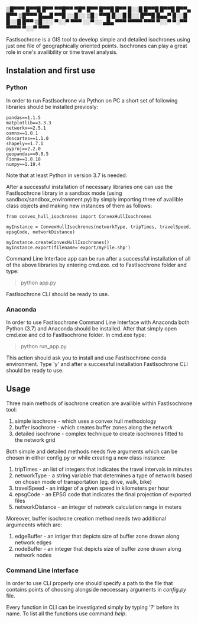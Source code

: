 

▒█▀▀▀ █▀▀█ █▀▀ ▀▀█▀▀ ▀█▀ █▀▀ █▀▀█ █▀▀ █░░█ █▀▀█ █▀▀█ █▀▀▄ █▀▀ 
▒█▀▀▀ █▄▄█ ▀▀█ ░░█░░ ▒█░ ▀▀█ █░░█ █░░ █▀▀█ █▄▄▀ █░░█ █░░█ █▀▀ 
▒█░░░ ▀░░▀ ▀▀▀ ░░▀░░ ▄█▄ ▀▀▀ ▀▀▀▀ ▀▀▀ ▀░░▀ ▀░▀▀ ▀▀▀▀ ▀░░▀ ▀▀▀

FastIsochrone is a GIS tool to develop simple and detailed isochrones using just one file of geographically oriented points. Isochrones can play a great role in one's availibility or time travel analysis.

## Instalation and first use

### Python

In order to run FastIsochrone via Python on PC a short set of following libraries should be installed previosly:
```
pandas==1.1.5
matplotlib==3.3.3
networkx==2.5.1
osmnx==1.0.1
descartes==1.1.0
shapely==1.7.1
pyproj==2.2.0
geopandas==0.8.5
Fiona==1.8.18
numpy==1.19.4
```

Note that at least Python in version 3.7 is needed. 

After a successful installation of necessary libraries one can use the FastIsochrone library in a sandbox mode (using sandbox/sandbox_environment.py) by simply importing three of availible class objects and making new instances of them as follows:

```
from convex_hull_isochrones import ConvexHullIsochrones

myInstance = ConvexHullIsochrones(networkType, tripTimes, travelSpeed, epsgCode, networkDistance)

myInstance.createConvexHullIsochrones()
myInstance.export(filename='export/myFile.shp')
```

Command Line Interface app can be run after a successful installation of all of the above libraries by entering cmd.exe. cd to FastIsochrone folder and type:
>python app.py

FastIsochrone CLI should be ready to use.

### Anaconda
In order to use FastIsochrone Command Line Interface with Anaconda both Python (3.7) and Anaconda should be installed. After that simply open cmd.exe and cd to FastIsochrone folder. In cmd.exe type:
>python run_app.py

This action should ask you to install and use FastIsochrone conda environment. Type 'y' and after a successful installation FastIsochrone CLI should be ready to use.

## Usage

Three main methods of isochrone creation are availible within FastIsochrone tool: 

1. simple isochrone - which uses a convex hull methodology
2. buffer isochrone - which creates buffer zones along the network
3. detailed isochrone - complex technique to create isochrones fitted to the network grid

Both simple and detailed methods needs five arguments which can be chosen in either config.py or while creating a new class instance:

1. tripTimes - an list of integers that indicates the travel intervals in minutes
2. networkType - a string variable that determines a type of network based on chosen mode of transportation (eg. drive, walk, bike)
3. travelSpeed - an intiger of a given speed in kilometers per hour
4. epsgCode - an EPSG code that indicates the final projection of exported files
5. networkDistance - an integer of network calculation range in meters

Moreover, buffer isochrone creation method needs two additional argumeents which are:

1. edgeBuffer - an intiger that depicts size of buffer zone drawn along network edges
2. nodeBuffer - an integer that depicts size of buffer zone drawn along network nodes

### Command Line Interface
In order to use CLI properly one should specify a path to the file that contains points of choosing alongside neccessary arguments in *config.py*  file. 

Every function in CLI can be investigated simply by typing '*?*' before its name. To list all the functions use command *help*.